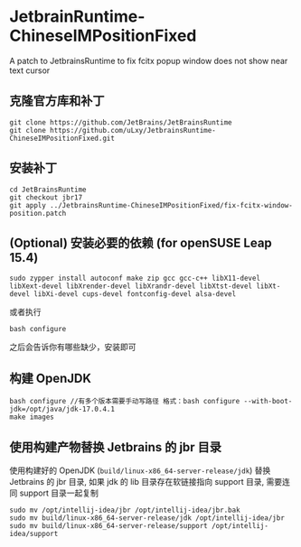 # JetbrainRuntime-ChineseIMPositionFixed
A patch to JetbrainsRuntime to fix fcitx popup window does not show near text cursor

## 克隆官方库和补丁
```shell
git clone https://github.com/JetBrains/JetBrainsRuntime
git clone https://github.com/uLxy/JetbrainsRuntime-ChineseIMPositionFixed.git
```

## 安装补丁
```shell
cd JetBrainsRuntime
git checkout jbr17
git apply ../JetbrainsRuntime-ChineseIMPositionFixed/fix-fcitx-window-position.patch
```

## (Optional) 安装必要的依赖 (for openSUSE Leap 15.4)
``` shell
sudo zypper install autoconf make zip gcc gcc-c++ libX11-devel libXext-devel libXrender-devel libXrandr-devel libXtst-devel libXt-devel libXi-devel cups-devel fontconfig-devel alsa-devel
```
或者执行
```shell
bash configure
```
之后会告诉你有哪些缺少，安装即可

## 构建 OpenJDK
``` shell
bash configure //有多个版本需要手动写路径 格式：bash configure --with-boot-jdk=/opt/java/jdk-17.0.4.1
make images
```

## 使用构建产物替换 Jetbrains 的 jbr 目录
使用构建好的 OpenJDK (`build/linux-x86_64-server-release/jdk`) 替换 Jetbrains 的 jbr 目录, 如果 jdk 的 lib 目录存在软链接指向 support 目录, 需要连同 support 目录一起复制

```shell
sudo mv /opt/intellij-idea/jbr /opt/intellij-idea/jbr.bak
sudo mv build/linux-x86_64-server-release/jdk /opt/intellij-idea/jbr
sudo mv build/linux-x86_64-server-release/support /opt/intellij-idea/support
```
